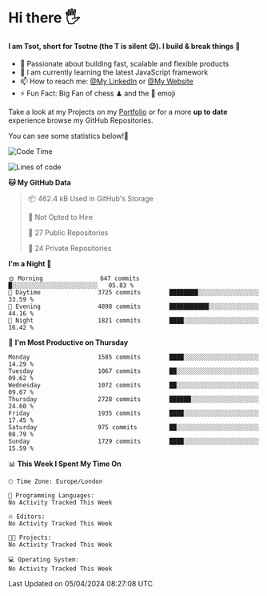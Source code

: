 # Hi there :raised_hand_with_fingers_splayed:
#### I am Tsot, short for Tsotne (the T is silent :wink:). I build & break things :space_invader:
- :telescope: Passionate about building fast, scalable and flexible products
- :seedling: I am currently learning the latest JavaScript framework 
- :mailbox: How to reach me: [@My LinkedIn](https://www.linkedin.com/in/tsotne-gvadzabia/) or [@My Website](https://tsotne.co.uk/contact)
- :zap: Fun Fact: Big Fan of chess ♟ and the 👾 emoji

Take a look at my Projects on my [Portfolio](https://tsotne.co.uk/) or for a more **up to date** experience browse my GitHub Repositories.

You can see some statistics below!:space_invader:
<!--START_SECTION:waka-->
![Code Time](http://img.shields.io/badge/Code%20Time-761%20hrs%202%20mins-blue)

![Lines of code](https://img.shields.io/badge/From%20Hello%20World%20I%27ve%20Written-5.2%20million%20lines%20of%20code-blue)

**🐱 My GitHub Data** 

> 📦 462.4 kB Used in GitHub's Storage 
 > 
> 🚫 Not Opted to Hire
 > 
> 📜 27 Public Repositories 
 > 
> 🔑 24 Private Repositories 
 > 
**I'm a Night 🦉** 

```text
🌞 Morning                647 commits         █░░░░░░░░░░░░░░░░░░░░░░░░   05.83 % 
🌆 Daytime                3725 commits        ████████░░░░░░░░░░░░░░░░░   33.59 % 
🌃 Evening                4898 commits        ███████████░░░░░░░░░░░░░░   44.16 % 
🌙 Night                  1821 commits        ████░░░░░░░░░░░░░░░░░░░░░   16.42 % 
```
📅 **I'm Most Productive on Thursday** 

```text
Monday                   1585 commits        ████░░░░░░░░░░░░░░░░░░░░░   14.29 % 
Tuesday                  1067 commits        ██░░░░░░░░░░░░░░░░░░░░░░░   09.62 % 
Wednesday                1072 commits        ██░░░░░░░░░░░░░░░░░░░░░░░   09.67 % 
Thursday                 2728 commits        ██████░░░░░░░░░░░░░░░░░░░   24.60 % 
Friday                   1935 commits        ████░░░░░░░░░░░░░░░░░░░░░   17.45 % 
Saturday                 975 commits         ██░░░░░░░░░░░░░░░░░░░░░░░   08.79 % 
Sunday                   1729 commits        ████░░░░░░░░░░░░░░░░░░░░░   15.59 % 
```


📊 **This Week I Spent My Time On** 

```text
🕑︎ Time Zone: Europe/London

💬 Programming Languages: 
No Activity Tracked This Week

🔥 Editors: 
No Activity Tracked This Week

🐱‍💻 Projects: 
No Activity Tracked This Week

💻 Operating System: 
No Activity Tracked This Week
```


 Last Updated on 05/04/2024 08:27:08 UTC
<!--END_SECTION:waka-->
